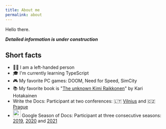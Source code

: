 ```yaml
---
title: About me
permalink: about
---
```


Hello there.

***Detailed information is under construction***

## Short facts

* 💁‍♂️ I am a left-handed person
* 🎓 I'm currently learning <i class='icon-ts'></i> TypeScript
* 🎮 My favorite PC games: DOOM, Need for Speed, SimCity
* 📚 My favorite book is "[The unknown Kimi Raikkonen](https://www.amazon.com/Kimi-Raikkonen-Kari-Hotakainen-author/dp/1471177661)" by Kari Hotakainen
* <i class="icon-write-the-docs"></i> Write the Docs: Participant at two conferences: 🇱🇹 [Vilnius][wtd-vilnius-2019] and 🇨🇿 [Prague][wtd-prague-2019]
* <img src="https://lh3.googleusercontent.com/VI7sM6-qmWKFAsaiF2vZIoFoz-xHrciHN-j1UG1OZ1J20eN617Dc1kZdjy5DEa0m-3QiT5P-zMGN5mmxjEwX7TCpyY1J45uot0KHtFPax6d8CsCIlaXPzySUbXBxi22M1rrfDI-MQ-19AxXUyWYjoceVaCwSu6V1I1j-LeJyHeJoyWVH=w234-h190" style="width:24px;margin-bottom:0;"></img> Google Season of Docs: Participant at three consecutive seasons: [2019][gsod-2019], [2020][gsod-2020] and [2021][gsod-2021]

[wtd-vilnius-2019]: https://www.writethedocs.org/conf/vilnius/2019/
[wtd-prague-2019]: https://www.writethedocs.org/conf/prague/2019/
[gsod-2019]: https://developers.google.com/season-of-docs/docs/2019/participants
[gsod-2020]: https://developers.google.com/season-of-docs/docs/2020/participants
[gsod-2021]: https://mister-gold.pro/posts/season-of-docs-2021/
